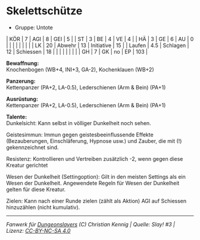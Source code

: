 # Skelettschütze  
- Gruppe: Untote  

| KÖR    | 7   | AGI      | 8  | GEI        | 5   |
| ST     | 3   | BE       | 4  | VE         | 4   |
| HÄ     | 3   | GE       | 6  | AU         | 0   |
|        |     |          |    |            |     |
| LK     | 20  | Abwehr   | 13 | Initiative | 15  |
| Laufen | 4.5 | Schlagen | 12 | Schiessen  | 18  |
|        |     |          |    |            |     |
| GH     | 7   | GK       | no | EP         | 103 |


**Bewaffnung:**  
Knochenbogen (WB+4, INI+3, GA-2), Kochenklauen (WB+2)

**Panzerung:**  
Kettenpanzer (PA+2, LA-0.5), Lederschienen (Arm & Bein) (PA+1)

**Ausrüstung:**  
Kettenpanzer (PA+2, LA-0.5), Lederschienen (Arm & Bein) (PA+1)

**Talente:**  
Dunkelsicht: Kann selbst in völliger Dunkelheit noch sehen.

Geistesimmun: Immun gegen geistesbeeinflussende Effekte (Bezauberungen, Einschläferung, Hypnose usw.) und Zauber, die mit (!) gekennzeichnet sind.

Resistenz: Kontrollieren und Vertreiben zusätzlich -2, wenn gegen diese Kreatur gerichtet

Wesen der Dunkelheit (Settingoption): Gilt in den meisten Settings als ein Wesen der Dunkelheit. Angewendete Regeln für Wesen der Dunkelheit gelten für diese Kreatur.

Zielen: Kann nach einer Runde zielen (zählt als Aktion) AGI auf Schiessen hinzuzählen (nicht kumulativ).





___
*Fanwerk für [Dungeonslayers](https://www.dungeonslayers.net/) (C) Christian Kennig | Quelle: Slay! #3 | Lizenz: [CC-BY-NC-SA 4.0](https://creativecommons.org/licenses/by-nc-sa/4.0/deed.de)*